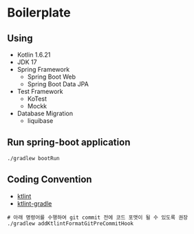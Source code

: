 # Boilerplate

## Using
- Kotlin 1.6.21
- JDK 17
- Spring Framework
  - Spring Boot Web
  - Spring Boot Data JPA
- Test Framework
  - KoTest
  - Mockk
- Database Migration
  - liquibase 

## Run spring-boot application
```shell
./gradlew bootRun
```

## Coding Convention
- [ktlint](https://github.com/jlleitschuh/ktlint-gradle)
- [ktlint-gradle](https://github.com/jlleitschuh/ktlint-gradle)

```shell
# 아래 명령어를 수행하여 git commit 전에 코드 포맷이 될 수 있도록 권장
./gradlew addKtlintFormatGitPreCommitHook 
```